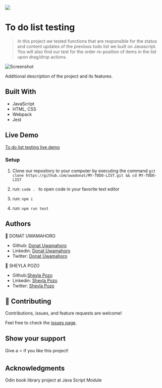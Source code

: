 ![](https://img.shields.io/badge/Microverse-blueviolet)

# To do list testing

> In this project we tested functions that are responsible for the status and content updates of the previous todo list we built on Javascript. You will also find our test for the order re-position of items in the list upon drag/drop actions.

![Screenshot](https://user-images.githubusercontent.com/54015740/127682041-938c95d1-22f4-4d75-9555-f30e8e421ed8.png)

Additional description of the project and its features.

## Built With

- JavaScript
- HTML, CSS
- Webpack
- Jest

## Live Demo

[To do list testing live demo](https://uwadonat.github.io/MY-TODO-LIST/)

### Setup

1. Clone our repository to your computer by executing the command `git clone https://github.com/uwadonat/MY-TODO-LIST.git && cd MY-TODO-LIST`

2. run: `code . ` to open code in your favorite text editor

3. run: `npm i`

4. run: `npm run test`

## Authors

👤 DONAT UWAMAHORO

- Github: [Donat Uwamahoro](https://github.com/uwadonat)
- Linkedin: [Donat Uwamahoro](https://www.linkedin.com/in/uwadonat)
- Twitter: [Donat Uwamahoro](https://twitter.com/uwahoroDonat)
  
 👤 SHEYLA POZO

- Github:[Sheyla Pozo](https://github.com/sheylaPozo)
- Linkedin: [Sheyla Pozo](https://www.linkedin.com/in/sheypozo/)
- Twitter: [Sheyla Pozo](https://twitter.com/sheyPozo)

## 🤝 Contributing

Contributions, issues, and feature requests are welcome!

Feel free to check the [issues page](https://github.com/uwadonat/MY-TODO-LIST/issues/new).

## Show your support

Give a ⭐️ if you like this project!

## Acknowledgments

Odin book library project at Java Script Module